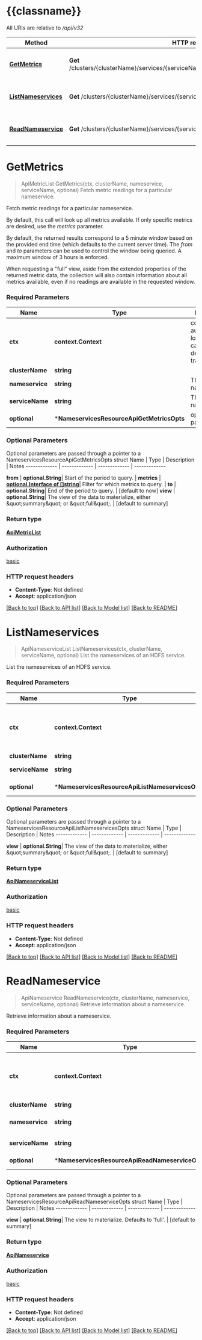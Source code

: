 # {{classname}}

All URIs are relative to */api/v32*

Method | HTTP request | Description
------------- | ------------- | -------------
[**GetMetrics**](NameservicesResourceApi.md#GetMetrics) | **Get** /clusters/{clusterName}/services/{serviceName}/nameservices/{nameservice}/metrics | Fetch metric readings for a particular nameservice.
[**ListNameservices**](NameservicesResourceApi.md#ListNameservices) | **Get** /clusters/{clusterName}/services/{serviceName}/nameservices | List the nameservices of an HDFS service.
[**ReadNameservice**](NameservicesResourceApi.md#ReadNameservice) | **Get** /clusters/{clusterName}/services/{serviceName}/nameservices/{nameservice} | Retrieve information about a nameservice.

# **GetMetrics**
> ApiMetricList GetMetrics(ctx, clusterName, nameservice, serviceName, optional)
Fetch metric readings for a particular nameservice.

Fetch metric readings for a particular nameservice. <p> By default, this call will look up all metrics available. If only specific metrics are desired, use the <i>metrics</i> parameter. <p> By default, the returned results correspond to a 5 minute window based on the provided end time (which defaults to the current server time). The <i>from</i> and <i>to</i> parameters can be used to control the window being queried. A maximum window of 3 hours is enforced. <p> When requesting a \"full\" view, aside from the extended properties of the returned metric data, the collection will also contain information about all metrics available, even if no readings are available in the requested window.

### Required Parameters

Name | Type | Description  | Notes
------------- | ------------- | ------------- | -------------
 **ctx** | **context.Context** | context for authentication, logging, cancellation, deadlines, tracing, etc.
  **clusterName** | **string**|  | 
  **nameservice** | **string**| The nameservice. | 
  **serviceName** | **string**| The service name. | 
 **optional** | ***NameservicesResourceApiGetMetricsOpts** | optional parameters | nil if no parameters

### Optional Parameters
Optional parameters are passed through a pointer to a NameservicesResourceApiGetMetricsOpts struct
Name | Type | Description  | Notes
------------- | ------------- | ------------- | -------------



 **from** | **optional.String**| Start of the period to query. | 
 **metrics** | [**optional.Interface of []string**](string.md)| Filter for which metrics to query. | 
 **to** | **optional.String**| End of the period to query. | [default to now]
 **view** | **optional.String**| The view of the data to materialize, either \&quot;summary\&quot; or \&quot;full\&quot;. | [default to summary]

### Return type

[**ApiMetricList**](ApiMetricList.md)

### Authorization

[basic](../README.md#basic)

### HTTP request headers

 - **Content-Type**: Not defined
 - **Accept**: application/json

[[Back to top]](#) [[Back to API list]](../README.md#documentation-for-api-endpoints) [[Back to Model list]](../README.md#documentation-for-models) [[Back to README]](../README.md)

# **ListNameservices**
> ApiNameserviceList ListNameservices(ctx, clusterName, serviceName, optional)
List the nameservices of an HDFS service.

List the nameservices of an HDFS service.

### Required Parameters

Name | Type | Description  | Notes
------------- | ------------- | ------------- | -------------
 **ctx** | **context.Context** | context for authentication, logging, cancellation, deadlines, tracing, etc.
  **clusterName** | **string**|  | 
  **serviceName** | **string**| The service name. | 
 **optional** | ***NameservicesResourceApiListNameservicesOpts** | optional parameters | nil if no parameters

### Optional Parameters
Optional parameters are passed through a pointer to a NameservicesResourceApiListNameservicesOpts struct
Name | Type | Description  | Notes
------------- | ------------- | ------------- | -------------


 **view** | **optional.String**| The view of the data to materialize, either \&quot;summary\&quot; or \&quot;full\&quot;. | [default to summary]

### Return type

[**ApiNameserviceList**](ApiNameserviceList.md)

### Authorization

[basic](../README.md#basic)

### HTTP request headers

 - **Content-Type**: Not defined
 - **Accept**: application/json

[[Back to top]](#) [[Back to API list]](../README.md#documentation-for-api-endpoints) [[Back to Model list]](../README.md#documentation-for-models) [[Back to README]](../README.md)

# **ReadNameservice**
> ApiNameservice ReadNameservice(ctx, clusterName, nameservice, serviceName, optional)
Retrieve information about a nameservice.

Retrieve information about a nameservice.

### Required Parameters

Name | Type | Description  | Notes
------------- | ------------- | ------------- | -------------
 **ctx** | **context.Context** | context for authentication, logging, cancellation, deadlines, tracing, etc.
  **clusterName** | **string**|  | 
  **nameservice** | **string**| The nameservice to retrieve. | 
  **serviceName** | **string**| The service name. | 
 **optional** | ***NameservicesResourceApiReadNameserviceOpts** | optional parameters | nil if no parameters

### Optional Parameters
Optional parameters are passed through a pointer to a NameservicesResourceApiReadNameserviceOpts struct
Name | Type | Description  | Notes
------------- | ------------- | ------------- | -------------



 **view** | **optional.String**| The view to materialize. Defaults to &#x27;full&#x27;. | [default to summary]

### Return type

[**ApiNameservice**](ApiNameservice.md)

### Authorization

[basic](../README.md#basic)

### HTTP request headers

 - **Content-Type**: Not defined
 - **Accept**: application/json

[[Back to top]](#) [[Back to API list]](../README.md#documentation-for-api-endpoints) [[Back to Model list]](../README.md#documentation-for-models) [[Back to README]](../README.md)

